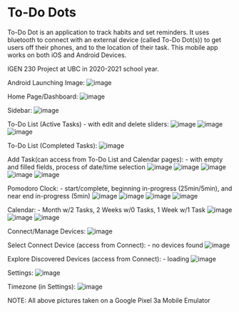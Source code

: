 # To-Do Dots

To-Do Dot is an application to track habits and set reminders. It uses bluetooth to connect with an external device (called To-Do Dot(s)) to get users off their phones, and to the location of their task. This mobile app works on both iOS and Android Devices.

IGEN 230 Project at UBC in 2020-2021 school year.

Android Launching Image:
![image](https://user-images.githubusercontent.com/75967325/114290189-89732880-9a32-11eb-9506-20787a70ffd2.png)

Home Page/Dashboard:
![image](https://user-images.githubusercontent.com/75967325/114289829-de616f80-9a2f-11eb-86d7-353018da2c95.png)

Sidebar:
![image](https://user-images.githubusercontent.com/75967325/114289843-f0dba900-9a2f-11eb-8a40-814b9b8157f4.png)

To-Do List (Active Tasks) - with edit and delete sliders:
![image](https://user-images.githubusercontent.com/75967325/114289855-0a7cf080-9a30-11eb-8749-4758c6860a39.png) ![image](https://user-images.githubusercontent.com/75967325/114289889-3e581600-9a30-11eb-89a7-e587be12df9d.png) ![image](https://user-images.githubusercontent.com/75967325/114289903-4d3ec880-9a30-11eb-9fb6-3f1bac6d525e.png)

To-Do List (Completed Tasks):
![image](https://user-images.githubusercontent.com/75967325/114289870-26809200-9a30-11eb-96e1-c59686587f09.png)

Add Task(can access from To-Do List and Calendar pages): - with empty and filled fields, process of date/time selection
![image](https://user-images.githubusercontent.com/75967325/114289919-66477980-9a30-11eb-8379-e0bf075e96ac.png) ![image](https://user-images.githubusercontent.com/75967325/114289929-8119ee00-9a30-11eb-8a98-903fab51a461.png) ![image](https://user-images.githubusercontent.com/75967325/114289938-9131cd80-9a30-11eb-8d66-df766423bbf5.png) ![image](https://user-images.githubusercontent.com/75967325/114289948-9f7fe980-9a30-11eb-8ce8-5e7f6c9ef6d6.png) ![image](https://user-images.githubusercontent.com/75967325/114289964-b6264080-9a30-11eb-9446-1360b9d26e60.png)

Pomodoro Clock: - start/complete, beginning in-progress (25min/5min), and near end in-progress (5min)
![image](https://user-images.githubusercontent.com/75967325/114289983-e241c180-9a30-11eb-97a4-274154b62d1e.png) ![image](https://user-images.githubusercontent.com/75967325/114289993-fab1dc00-9a30-11eb-8c44-9708f65c2bcb.png) ![image](https://user-images.githubusercontent.com/75967325/114290003-07363480-9a31-11eb-8170-d890f0baaef0.png) ![image](https://user-images.githubusercontent.com/75967325/114290053-8fb4d500-9a31-11eb-8f13-a0afccaa3cf0.png)

Calendar: - Month w/2 Tasks, 2 Weeks w/0 Tasks, 1 Week w/1 Task
![image](https://user-images.githubusercontent.com/75967325/114290066-a9eeb300-9a31-11eb-955f-0551e46277e5.png) ![image](https://user-images.githubusercontent.com/75967325/114290078-bf63dd00-9a31-11eb-91d0-8f05f4a7812f.png) ![image](https://user-images.githubusercontent.com/75967325/114290093-da365180-9a31-11eb-98de-9b4955314de3.png)

Connect/Manage Devices:
![image](https://user-images.githubusercontent.com/75967325/114290108-ecb08b00-9a31-11eb-84d8-3ca3ad1ffbe0.png)

Select Connect Device (access from Connect): - no devices found
![image](https://user-images.githubusercontent.com/75967325/114290180-72343b00-9a32-11eb-82ad-4310c6410784.png)

Explore Discovered Devices (access from Connect): - loading
![image](https://user-images.githubusercontent.com/75967325/114290160-516be580-9a32-11eb-99b8-d7304bda9020.png)

Settings:
![image](https://user-images.githubusercontent.com/75967325/114290116-fe922e00-9a31-11eb-85fd-b571be521b8a.png)

Timezone (in Settings):
![image](https://user-images.githubusercontent.com/75967325/114290128-0fdb3a80-9a32-11eb-9a84-c08e00936116.png)

NOTE: All above pictures taken on a Google Pixel 3a Mobile Emulator
